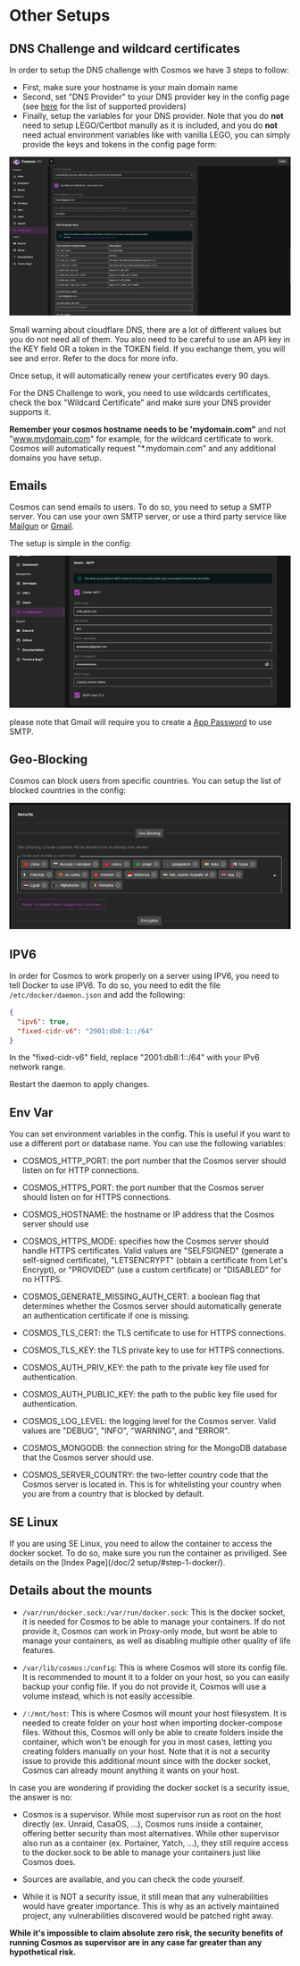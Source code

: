 # Other Setups

## DNS Challenge and wildcard certificates

In order to setup the DNS challenge with Cosmos we have 3 steps to follow:

 - First, make sure your hostname is your main domain name
 - Second, set "DNS Provider" to your DNS provider key in the config page (see [here](https://go-acme.github.io/lego/dns/) for the list of supported providers)
 - Finally, setup the variables for your DNS provider. Note that you do **not** need to setup LEGO/Certbot manully as it is included, and you do **not** need actual environment variables like with vanilla LEGO, you can simply provide the keys and tokens in the config page form:

![DNS](screenshots/dns.png)

Small warning about cloudflare DNS, there are a lot of different values but you do not need all of them. You also need to be careful to use an API key in the KEY field OR a token in the TOKEN field. If you exchange them, you will see and error. Refer to the docs for more info.

Once setup, it will automatically renew your certificates every 90 days.

For  the DNS Challenge to work, you need to use wildcards certificates, check the box "Wildcard Certificate" and make sure your DNS provider supports it.

**Remember your cosmos hostname needs to be 'mydomain.com"** and not "www.mydomain.com" for example, for the wildcard certificate to work. Cosmos will automatically request "*.mydomain.com" and any additional domains you have setup.

## Emails

Cosmos can send emails to users. To do so, you need to setup a SMTP server. You can use your own SMTP server, or use a third party service like [Mailgun](https://www.mailgun.com/) or [Gmail](https://www.google.com/gmail/).

The setup is simple in the config:

![Email](screenshots/email.png)

please note that Gmail will require you to create a [App Password](https://support.google.com/accounts/answer/185833?hl=en) to use SMTP.

## Geo-Blocking

Cosmos can block users from specific countries. You can setup the list of blocked countries in the config:

![Geo](screenshots/countries.PNG)

## IPV6

In order for Cosmos to work properly on a server using IPV6, you need to tell Docker to use IPV6. To do so, you need to edit the file `/etc/docker/daemon.json` and add the following:

```json
{
  "ipv6": true,
  "fixed-cidr-v6": "2001:db8:1::/64"
}
```

In the "fixed-cidr-v6" field, replace "2001:db8:1::/64" with your IPv6 network range.

Restart the daemon to apply changes.

## Env Var

You can set environment variables in the config. This is useful if you want to use a different port or database name. You can use the following variables:

* COSMOS_HTTP_PORT: the port number that the Cosmos server should listen on for HTTP connections.

* COSMOS_HTTPS_PORT: the port number that the Cosmos server should listen on for HTTPS connections. 

* COSMOS_HOSTNAME: the hostname or IP address that the Cosmos server should use

* COSMOS_HTTPS_MODE: specifies how the Cosmos server should handle HTTPS certificates. Valid values are "SELFSIGNED" (generate a self-signed certificate), "LETSENCRYPT" (obtain a certificate from Let's Encrypt), or "PROVIDED" (use a custom certificate) or "DISABLED" for no HTTPS.

* COSMOS_GENERATE_MISSING_AUTH_CERT: a boolean flag that determines whether the Cosmos server should automatically generate an authentication certificate if one is missing.

* COSMOS_TLS_CERT: the TLS certificate to use for HTTPS connections.

* COSMOS_TLS_KEY: the TLS private key to use for HTTPS connections.

* COSMOS_AUTH_PRIV_KEY: the path to the private key file used for authentication.

* COSMOS_AUTH_PUBLIC_KEY: the path to the public key file used for authentication.

* COSMOS_LOG_LEVEL: the logging level for the Cosmos server. Valid values are "DEBUG", "INFO", "WARNING", and "ERROR".

* COSMOS_MONGODB: the connection string for the MongoDB database that the Cosmos server should use.

* COSMOS_SERVER_COUNTRY: the two-letter country code that the Cosmos server is located in. This is for whitelisting your country when you are from a country that is blocked by default.

## SE Linux

If you are using SE Linux, you need to allow the container to access the docker socket. To do so, make sure you run the container as priviliged. See details on the [Index Page](/doc/2 setup/#step-1-docker/).

## Details about the mounts

* `/var/run/docker.sock:/var/run/docker.sock`: This is the docker socket, it is needed for Cosmos to be able to manage your containers. If do not provide it, Cosmos can work in Proxy-only  mode, but wont be able to manage your containers, as well as disabling multiple other quality of life features.

* `/var/lib/cosmos:/config`: This is where Cosmos will store its config file. It is recommended to mount it to a folder on your host, so you can easily backup your config file. If you do not provide it, Cosmos will use a volume instead, which is not easily accessible.

* `/:/mnt/host`: This is where Cosmos will mount your host filesystem. It is needed to create folder on your host when importing docker-compose files. Without this, Cosmos will only be able to create folders inside the container, which won't be enough for you in most cases, letting you creating folders manually on your host. Note that it is not a security issue to provide this additional mount since with the docker socket, Cosmos can already mount anything it wants on your host.

In case you are wondering if providing the docker socket is a security issue, the answer is no: 

* Cosmos is a supervisor. While most supervisor run as root on the host directly (ex. Unraid, CasaOS, ...), Cosmos runs inside a container, offering better security than most alternatives. While other supervisor also run as a container (ex. Portainer, Yatch, ...), they still require access to the docker.sock to be able to manage your containers just like Cosmos does.

* Sources are available, and you can check the code yourself.

* While it is NOT a security issue, it still mean that any vulnerabilities would have greater importance. This is why as an actively maintained project, any vulnerabilities discovered would be patched right away.

**While it's impossible to claim absolute zero risk, the security benefits of running Cosmos as supervisor are in any case far greater than any hypothetical risk.**